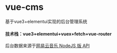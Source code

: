 # vue-cms
基于vue3+elementui实现的后台管理系统


#### 技术栈：vue3+elementui+vuex+fetch+vue-router

后台数据来源于[网易云音乐 NodeJS 版 API](https://neteasecloudmusicapi.vercel.app/#/)

